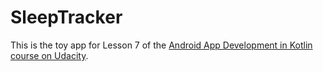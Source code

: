 SleepTracker
============

This is the toy app for Lesson 7 of the [Android App Development in Kotlin course on Udacity](https://classroom.udacity.com/courses/ud9012/).

